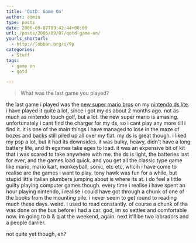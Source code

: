 ```yaml
---
title: 'QotD: Game On'
author: admin
type: posts
date: 2006-09-07T09:42:44+00:00
url: /posts/2006/09/07/qotd-game-on/
yourls_shorturl:
  - http://lobban.org/i/9p
categories:
  - Stuff
tags:
  - game on
  - qotd

---
```

> What was the last game you played?

the last game i played was the [new super mario bros][1] on my [nintendo ds lite][2]. i have played it quite a lot, since i got my ds about 2 months ago. not as much as nintendo touch golf, but a lot. the new super mario is amasing. unfortunately i cant find the charger for my ds, so i cant play any more till i find it. it is one of the main things i have managed to lose in the maze of bozes and backs still piled up all over my flat. my ds is great though. i liked my psp a lot, but it had its downsides. it was bulky, heavy, didn't have a long battery life, and th egames take ages to load. it was an expensive bit of kit that i was scared to take anywhere with me. the ds is light, the batteries last for ever, and the games load quick. and you get all the classic type game like mario, mario kart, monkeyball, sonic, etc etc, whcih i have come to realise are the games i want to play. tony hawk was fun for a while, but stupid little italian plumbers jumping about is where its at. i do feel a little guilty playing computer games though. every time i realise i have spent an hour playing nintendo, i realise i could have got through a chunk of one of the books from the mounting pile. i never seem to get round to reading much these days. weird. i used to read constantly. of course a chunk of tha was done on the bus before i had a car. god, im so settles and comfortable now. im going to b & q at the weekend, again. next it'll be two labradors and a people carrier.

not quite yet though, eh?

 [1]: http://mario.nintendo.com/
 [2]: http://www.nintendo.com/systemsds